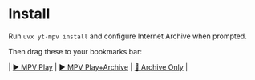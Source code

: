 # Install

Run `uvx yt-mpv install` and configure Internet Archive when prompted.

Then drag these to your bookmarks bar:

| <a href="javascript:(function(){var u=encodeURIComponent(window.location.href);window.location.href='x-yt-mpv://?url='+u+'&archive=0&play=1';})();">▶️ MPV Play</a> | <a href="javascript:(function(){var u=encodeURIComponent(window.location.href);window.location.href='x-yt-mpv://?url='+u+'&archive=1&play=1';})();">▶️ MPV Play+Archive</a> | <a href="javascript:(function(){var u=encodeURIComponent(window.location.href);window.location.href='x-yt-mpv://?url='+u+'&archive=1&play=0';})();">💾 Archive Only</a> |

